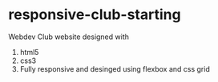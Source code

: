 # responsive-club-starting
Webdev Club website designed with
1. html5
2. css3 
3. Fully responsive and desinged using flexbox and css grid

